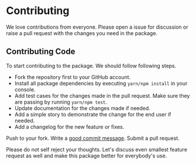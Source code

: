 # Contributing

We love contributions from everyone. Please open a issue for discussion or raise a
pull request with the changes you need in the package.

## Contributing Code
To start contributing to the package. We should follow following steps.

- Fork the repository first to your GitHub account.
- Install all package dependencies by executing `yarn/npm install` in your console.
- Add test cases for the changes made in the pull request. Make sure they are passing by running `yarn/npm test`.
- Update documentation for the changes made if needed.
- Add a simple story to demonstrate the change for the end user if needed.
- Add a changelog for the new feature or fixes.

Push to your fork. Write a [good commit message][commit]. Submit a pull request.

  [commit]: http://tbaggery.com/2008/04/19/a-note-about-git-commit-messages.html

Please do not self reject your thoughts. Let's discuss even smallest feature request as well and make
this package better for everybody's use.
